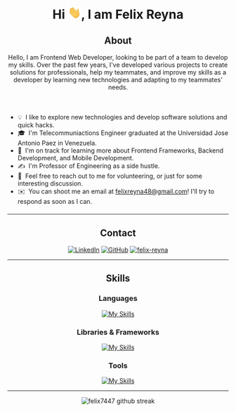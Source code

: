 <h1 align="center">Hi <img src="https://raw.githubusercontent.com/ABSphreak/ABSphreak/master/gifs/Hi.gif" width="30px">, I am Felix Reyna </h1>
<div align="center">
  
## About
Hello, I am Frontend Web Developer,  looking to be part of a team to develop my skills. Over the past few years, I've developed various projects to create solutions for professionals, help my teammates, and improve my skills as a developer by learning new technologies and adapting to my teammates' needs.

<br/>

<ul align="left" style="margin: 20px 0;">
<li>
  💡 &nbsp;I like to explore new technologies and develop software solutions and quick hacks.
</li>
<li>
  🎓 &nbsp;I'm Telecommuniactions Engineer graduated at the Universidad Jose Antonio Paez in Venezuela.
</li>
<li>
  🌱 &nbsp;I'm on track for learning more about Frontend Frameworks, Backend Development, and Mobile Development.
</li>
<li>
  ✍️ &nbsp;I'm Professor of Engineering as a side hustle.
</li>
<li>
  💬 &nbsp;Feel free to reach out to me for volunteering, or just for some interesting discussion.
</li>
<li>
  ✉️ &nbsp;You can shoot me an email at <a href="mailto:felixreyna48@gmail.com">felixreyna48@gmail.com</a>! I'll try to respond as soon as I can.
</li>
</ul>

-------------------

## Contact
<a href="https://www.linkedin.com/in/felix-reyna/">![LinkedIn](https://img.shields.io/badge/LinkedIn-0077B5?style=for-the-badge&logo=linkedin&logoColor=white)</a> <a href="https://github.com/Felix7447/">![GitHub](https://img.shields.io/badge/GitHub-100000?style=for-the-badge&logo=github&logoColor=white)</a>
<a href="mailto:felixreyna48@gmail.com" target="blank"><img
         src="https://img.shields.io/badge/gmail-EA4335.svg?style=for-the-badge&logo=gmail&logoColor=white"
         alt="felix-reyna"/></a>

-------------------

## Skills

### Languages
[![My Skills](https://skillicons.dev/icons?i=html,css,js,ts)](https://skillicons.dev)

### Libraries & Frameworks
[![My Skills](https://skillicons.dev/icons?i=nextjs,react,graphql,sass,tailwind,styledcomponents)](https://skillicons.dev)

### Tools
[![My Skills](https://skillicons.dev/icons?i=webpack,vite,git,github,vscode)](https://skillicons.dev)
  
-------------------

![felix7447 github streak](https://github-readme-streak-stats.herokuapp.com/?user=felix7447&theme=radical&include_all_commits=true&count_private=true)

 <div>

<!---
Felix7447/Felix7447 is a ✨ special ✨ repository because its `README.md` (this file) appears on your GitHub profile.
You can click the Preview link to take a look at your changes.
--->
